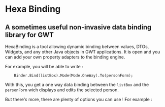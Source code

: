 # Hexa Binding

## A sometimes useful non-invasive data binding library for GWT

HexaBinding is a tool allowing dynamic binding between values, DTOs, Widgets, and any other Java objects in GWT applications. It is open and you can add your own property adapters to the binding engine.

For example, you will be able to write :

		Binder.Bind(listBox).Mode(Mode.OneWay).To(personForm);

With this, you get a one way data binding between the `listBox` and the `personForm` wich displays and edits the selected person.

But there's more, there are plenty of options you can use ! For example :

	
